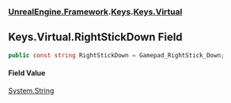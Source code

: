 ### [UnrealEngine.Framework](./UnrealEngine-Framework.md 'UnrealEngine.Framework').[Keys](./Keys.md 'UnrealEngine.Framework.Keys').[Keys.Virtual](./Keys-Virtual.md 'UnrealEngine.Framework.Keys.Virtual')
## Keys.Virtual.RightStickDown Field
  
```csharp
public const string RightStickDown = Gamepad_RightStick_Down;
```
#### Field Value
[System.String](https://docs.microsoft.com/en-us/dotnet/api/System.String 'System.String')  
